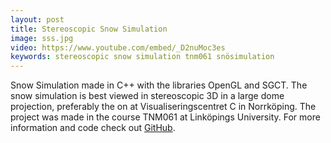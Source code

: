 ```yaml
---
layout: post
title: Stereoscopic Snow Simulation
image: sss.jpg
video: https://www.youtube.com/embed/_D2nuMoc3es
keywords: stereoscopic snow simulation tnm061 snösimulation
---
```

Snow Simulation made in C++ with the libraries OpenGL and SGCT.
The snow simulation is best viewed in stereoscopic 3D in a large dome projection, preferably the on at Visualiseringscentret C in Norrköping.
The project was made in the course TNM061 at Linköpings University.
For more information and code check out [GitHub](https://github.com/tistatos/TNM061-StereoSnowSim).
